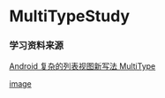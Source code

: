 # MultiTypeStudy   
### 学习资料来源
[Android 复杂的列表视图新写法 MultiType](http://gank.io/post/5823bcf6421aa90e799ec2ad#multitype-的特性)      

[image]()